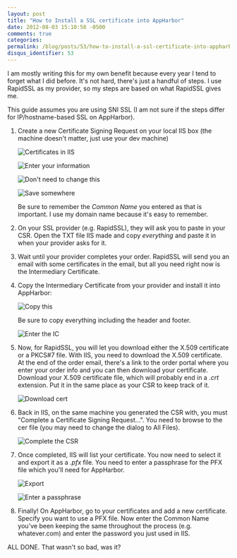 ```yaml
---
layout: post
title: "How to Install a SSL certificate into AppHarbor"
date: 2012-08-03 15:10:58 -0500
comments: true
categories:
permalink: /blog/posts/53/how-to-install-a-ssl-certificate-into-appharbor
disqus_identifier: 53
---
```


I am mostly writing this for my own benefit because every year I tend to forget what I did before. It's not hard, there's just a handful of steps. I use RapidSSL as my provider, so my steps are based on what RapidSSL gives me.

This guide assumes you are using SNI SSL (I am not sure if the steps differ for IP/hostname-based SSL on AppHarbor).

1. Create a new Certificate Signing Request on your local IIS box (the machine doesn't matter, just use your dev machine)

    ![Certificates in IIS](/blog/images/55.png)

    ![Enter your information](/blog/images/65.png)

    ![Don't need to change this](/blog/images/57.png)

    ![Save somewhere](/blog/images/58.png)

    Be sure to remember the *Common Name* you entered as that is important. I use my domain name because it's easy to remember.

2. On your SSL provider (e.g. RapidSSL), they will ask you to paste in your CSR. Open the TXT file IIS made and copy *everything* and paste it in when your provider asks for it.

3. Wait until your provider completes your order. RapidSSL will send you an email with some certificates in the email, but all you need right now is the Intermediary Certificate.

4. Copy the Intermediary Certificate from your provider and install it into AppHarbor:

    ![Copy this](/blog/images/59.png)

    Be sure to copy everything including the header and footer.

    ![Enter the IC](/blog/images/60.png)

5. Now, for RapidSSL, you will let you download either the X.509 certificate or a PKCS#7 file. With IIS, you need to download the X.509 certificate. At the end of the order email, there's a link to the order portal where you enter your order info and you can then download your certificate. Download your X.509 certificate file, which will probably end in a *.crt* extension. Put it in the same place as your CSR to keep track of it.

    ![Download cert](/blog/images/61.png)

6. Back in IIS, on the same machine you generated the CSR with, you must "Complete a Certificate Signing Request...". You need to browse to the cer file (you may need to change the dialog to All Files).

    ![Complete the CSR](/blog/images/62.png)

7. Once completed, IIS will list your certificate. You now need to select it and export it as a *.pfx* file. You need to enter a passphrase for the PFX file which you'll need for AppHarbor.

    ![Export](/blog/images/63.png)

    ![Enter a passphrase](/blog/images/64.png)

8. Finally! On AppHarbor, go to your certificates and add a new certificate. Specify you want to use a PFX file. Now enter the Common Name you've been keeping the same throughout the process (e.g. whatever.com) and enter the password you just used in IIS.

ALL DONE. That wasn't so bad, was it?